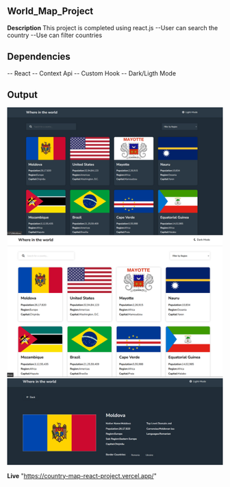 ## World_Map_Project

**Description**
This project is completed using react.js
--User can search the country
--Use can filter countries
## Dependencies
-- React
-- Context Api
-- Custom Hook
-- Dark/Ligth Mode
## Output
![alt text](image.png)
![alt text](image-1.png)
![alt text](image-2.png)

**Live** "https://country-map-react-project.vercel.app/"